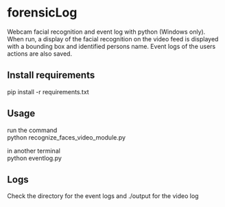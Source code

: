 # forensicLog
Webcam facial recognition and event log with python (Windows only). When run, a display of the facial recognition on the video feed is displayed with a bounding box and identified persons name. Event logs of the users actions are also saved. 
  
## Install requirements 
pip install -r requirements.txt  

## Usage 
run the command  
python recognize_faces_video_module.py

in another terminal  
python eventlog.py

## Logs  
Check the directory for the event logs and ./output for the video log



